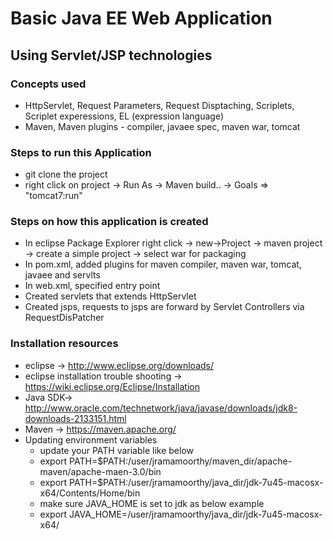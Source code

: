 # Basic Java EE Web Application
## Using Servlet/JSP technologies
### Concepts used
- HttpServlet, Request Parameters, Request Disptaching, Scriplets, Scriplet experessions, EL (expression language)
- Maven, Maven plugins - compiler, javaee spec, maven war, tomcat

### Steps to run this Application
- git clone the project
- right click on project -> Run As -> Maven build.. -> Goals => "tomcat7:run"

### Steps on how this application is created
- In eclipse Package Explorer right click -> new->Project -> maven project -> create a simple project
  -> select war for packaging
- In pom.xml, added plugins for maven compiler, maven war, tomcat, javaee and servlts
- In web.xml, specified entry point 
- Created servlets that extends HttpServlet 
- Created jsps, requests to jsps are forward by Servlet Controllers via RequestDisPatcher

### Installation resources
- eclipse -> http://www.eclipse.org/downloads/
- eclipse installation trouble shooting -> https://wiki.eclipse.org/Eclipse/Installation
- Java SDK-> http://www.oracle.com/technetwork/java/javase/downloads/jdk8-downloads-2133151.html
- Maven ->  https://maven.apache.org/
- Updating environment variables
  - update your PATH variable like below
  - export PATH=$PATH:/user/jramamoorthy/maven_dir/apache-maven/apache-maen-3.0/bin
  - export PATH=$PATH:/user/jramamoorthy/java_dir/jdk-7u45-macosx-x64/Contents/Home/bin
  - make sure JAVA_HOME is set to jdk as below example
  - export JAVA_HOME=/user/jramamoorthy/java_dir/jdk-7u45-macosx-x64/
 